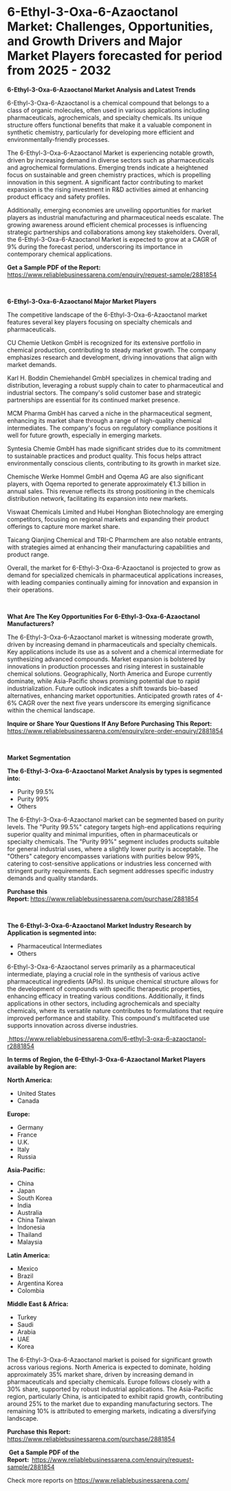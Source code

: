<p><h1>6-Ethyl-3-Oxa-6-Azaoctanol Market: Challenges, Opportunities, and Growth Drivers and Major Market Players forecasted for period from 2025 - 2032</h1></p><p><strong>6-Ethyl-3-Oxa-6-Azaoctanol Market Analysis and Latest Trends</strong></p>
<p><p>6-Ethyl-3-Oxa-6-Azaoctanol is a chemical compound that belongs to a class of organic molecules, often used in various applications including pharmaceuticals, agrochemicals, and specialty chemicals. Its unique structure offers functional benefits that make it a valuable component in synthetic chemistry, particularly for developing more efficient and environmentally-friendly processes.</p><p>The 6-Ethyl-3-Oxa-6-Azaoctanol Market is experiencing notable growth, driven by increasing demand in diverse sectors such as pharmaceuticals and agrochemical formulations. Emerging trends indicate a heightened focus on sustainable and green chemistry practices, which is propelling innovation in this segment. A significant factor contributing to market expansion is the rising investment in R&D activities aimed at enhancing product efficacy and safety profiles.</p><p>Additionally, emerging economies are unveiling opportunities for market players as industrial manufacturing and pharmaceutical needs escalate. The growing awareness around efficient chemical processes is influencing strategic partnerships and collaborations among key stakeholders. Overall, the 6-Ethyl-3-Oxa-6-Azaoctanol Market is expected to grow at a CAGR of 9% during the forecast period, underscoring its importance in contemporary chemical applications.</p></p>
<p><strong>Get a Sample PDF of the Report:&nbsp;</strong> <a href="https://www.reliablebusinessarena.com/enquiry/request-sample/2881854?utm_campaign=2527&utm_medium=2&utm_source=Github&utm_content=ia&utm_term=12032025&utm_id=6-ethyl-3-oxa-6-azaoctanol">https://www.reliablebusinessarena.com/enquiry/request-sample/2881854</a></p>
<p>&nbsp;</p>
<p><strong>6-Ethyl-3-Oxa-6-Azaoctanol Major Market Players</strong></p>
<p><p>The competitive landscape of the 6-Ethyl-3-Oxa-6-Azaoctanol market features several key players focusing on specialty chemicals and pharmaceuticals. </p><p>CU Chemie Uetikon GmbH is recognized for its extensive portfolio in chemical production, contributing to steady market growth. The company emphasizes research and development, driving innovations that align with market demands.</p><p>Karl H. Boddin Chemiehandel GmbH specializes in chemical trading and distribution, leveraging a robust supply chain to cater to pharmaceutical and industrial sectors. The company's solid customer base and strategic partnerships are essential for its continued market presence.</p><p>MCM Pharma GmbH has carved a niche in the pharmaceutical segment, enhancing its market share through a range of high-quality chemical intermediates. The company's focus on regulatory compliance positions it well for future growth, especially in emerging markets.</p><p>Syntesia Chemie GmbH has made significant strides due to its commitment to sustainable practices and product quality. This focus helps attract environmentally conscious clients, contributing to its growth in market size.</p><p>Chemische Werke Hommel GmbH and Oqema AG are also significant players, with Oqema reported to generate approximately €1.3 billion in annual sales. This revenue reflects its strong positioning in the chemicals distribution network, facilitating its expansion into new markets.</p><p>Viswaat Chemicals Limited and Hubei Honghan Biotechnology are emerging competitors, focusing on regional markets and expanding their product offerings to capture more market share.</p><p>Taicang Qianjing Chemical and TRI-C Pharmchem are also notable entrants, with strategies aimed at enhancing their manufacturing capabilities and product range.</p><p>Overall, the market for 6-Ethyl-3-Oxa-6-Azaoctanol is projected to grow as demand for specialized chemicals in pharmaceutical applications increases, with leading companies continually aiming for innovation and expansion in their operations.</p></p>
<p>&nbsp;</p>
<p><strong>What Are The Key Opportunities For 6-Ethyl-3-Oxa-6-Azaoctanol Manufacturers?</strong></p>
<p><p>The 6-Ethyl-3-Oxa-6-Azaoctanol market is witnessing moderate growth, driven by increasing demand in pharmaceuticals and specialty chemicals. Key applications include its use as a solvent and a chemical intermediate for synthesizing advanced compounds. Market expansion is bolstered by innovations in production processes and rising interest in sustainable chemical solutions. Geographically, North America and Europe currently dominate, while Asia-Pacific shows promising potential due to rapid industrialization. Future outlook indicates a shift towards bio-based alternatives, enhancing market opportunities. Anticipated growth rates of 4-6% CAGR over the next five years underscore its emerging significance within the chemical landscape.</p></p>
<p><strong>Inquire or Share Your Questions If Any Before Purchasing This Report:</strong> <a href="https://www.reliablebusinessarena.com/enquiry/pre-order-enquiry/2881854?utm_campaign=2527&utm_medium=2&utm_source=Github&utm_content=ia&utm_term=12032025&utm_id=6-ethyl-3-oxa-6-azaoctanol">https://www.reliablebusinessarena.com/enquiry/pre-order-enquiry/2881854</a></p>
<p>&nbsp;</p>
<p><strong>Market Segmentation</strong></p>
<p><strong>The 6-Ethyl-3-Oxa-6-Azaoctanol Market Analysis by types is segmented into:</strong></p>
<p><ul><li>Purity 99.5%</li><li>Purity 99%</li><li>Others</li></ul></p>
<p><p>The 6-Ethyl-3-Oxa-6-Azaoctanol market can be segmented based on purity levels. The "Purity 99.5%" category targets high-end applications requiring superior quality and minimal impurities, often in pharmaceuticals or specialty chemicals. The "Purity 99%" segment includes products suitable for general industrial uses, where a slightly lower purity is acceptable. The "Others" category encompasses variations with purities below 99%, catering to cost-sensitive applications or industries less concerned with stringent purity requirements. Each segment addresses specific industry demands and quality standards.</p></p>
<p><strong>Purchase this Report:&nbsp;</strong><a href="https://www.reliablebusinessarena.com/purchase/2881854?utm_campaign=2527&utm_medium=2&utm_source=Github&utm_content=ia&utm_term=12032025&utm_id=6-ethyl-3-oxa-6-azaoctanol">https://www.reliablebusinessarena.com/purchase/2881854</a></p>
<p>&nbsp;</p>
<p><strong>The 6-Ethyl-3-Oxa-6-Azaoctanol Market Industry Research by Application is segmented into:</strong></p>
<p><ul><li>Pharmaceutical Intermediates</li><li>Others</li></ul></p>
<p><p>6-Ethyl-3-Oxa-6-Azaoctanol serves primarily as a pharmaceutical intermediate, playing a crucial role in the synthesis of various active pharmaceutical ingredients (APIs). Its unique chemical structure allows for the development of compounds with specific therapeutic properties, enhancing efficacy in treating various conditions. Additionally, it finds applications in other sectors, including agrochemicals and specialty chemicals, where its versatile nature contributes to formulations that require improved performance and stability. This compound's multifaceted use supports innovation across diverse industries.</p></p>
<p><a href="https://www.reliablebusinessarena.com/6-ethyl-3-oxa-6-azaoctanol-r2881854?utm_campaign=2527&utm_medium=2&utm_source=Github&utm_content=ia&utm_term=12032025&utm_id=6-ethyl-3-oxa-6-azaoctanol">&nbsp;https://www.reliablebusinessarena.com/6-ethyl-3-oxa-6-azaoctanol-r2881854</a></p>
<p><strong>In terms of Region, the 6-Ethyl-3-Oxa-6-Azaoctanol Market Players available by Region are:</strong></p>
<p>
    <p> <strong> North America: </strong>
        <ul>
            <li>United States</li>
            <li>Canada</li>
        </ul>
        </p> 
    <p> <strong> Europe: </strong>
        <ul>
            <li>Germany</li>
            <li>France</li>
            <li>U.K.</li>
            <li>Italy</li>
            <li>Russia</li>
        </ul>
        </p> 
    <p> <strong> Asia-Pacific: </strong>
        <ul>
            <li>China</li>
            <li>Japan</li>
            <li>South Korea</li>
            <li>India</li>
            <li>Australia</li>
            <li>China Taiwan</li>
            <li>Indonesia</li>
            <li>Thailand</li>
            <li>Malaysia</li>
        </ul>
        </p> 
    <p> <strong> Latin America: </strong>
        <ul>
            <li>Mexico</li>
            <li>Brazil</li>
            <li>Argentina Korea</li>
            <li>Colombia</li>
        </ul>
        </p> 
    <p> <strong> Middle East & Africa: </strong>
        <ul>
            <li>Turkey</li>
            <li>Saudi</li>
            <li>Arabia</li>
            <li>UAE</li>
            <li>Korea</li>
        </ul>
    </p>
    </p>
<p><p>The 6-Ethyl-3-Oxa-6-Azaoctanol market is poised for significant growth across various regions. North America is expected to dominate, holding approximately 35% market share, driven by increasing demand in pharmaceuticals and specialty chemicals. Europe follows closely with a 30% share, supported by robust industrial applications. The Asia-Pacific region, particularly China, is anticipated to exhibit rapid growth, contributing around 25% to the market due to expanding manufacturing sectors. The remaining 10% is attributed to emerging markets, indicating a diversifying landscape.</p></p>
<p><strong>Purchase this Report: </strong><a href="https://www.reliablebusinessarena.com/purchase/2881854?utm_campaign=2527&utm_medium=2&utm_source=Github&utm_content=ia&utm_term=12032025&utm_id=6-ethyl-3-oxa-6-azaoctanol">https://www.reliablebusinessarena.com/purchase/2881854</a></p>
<p>&nbsp;<strong>Get a Sample PDF of the Report:&nbsp;&nbsp;</strong><a href="https://www.reliablebusinessarena.com/enquiry/request-sample/2881854?utm_campaign=2527&utm_medium=2&utm_source=Github&utm_content=ia&utm_term=12032025&utm_id=6-ethyl-3-oxa-6-azaoctanol">https://www.reliablebusinessarena.com/enquiry/request-sample/2881854</a></p>
<p><strong></strong></p>
<p>Check more reports on <a href="https://www.reliablebusinessarena.com/?utm_campaign=2527&utm_medium=2&utm_source=Github&utm_content=ia&utm_term=12032025&utm_id=6-ethyl-3-oxa-6-azaoctanol">https://www.reliablebusinessarena.com/</a></p>